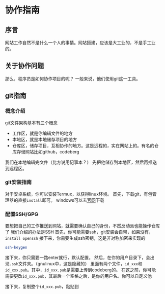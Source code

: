 # 协作指南

## 序言
网站工作自然不是什么一个人的事情。网站搭建，应该是大工业的，不是手工业的。

## 关于协作问题
那么，程序员是如何协作项目的呢？
一般来说，他们使用git这一工具。

## git指南
### 概念介绍
git文件架构基本有三个概念
+ 工作区，就是你编辑文件的地方
+ 本地区，就是本地储存项目的地方
+ 仓库区，储存项目，互相协作的地方。这是远程的，实在网站上的。有名的仓库存储网站比如github，codeberg

我们在本地编辑完文件（比方说用记事本？）
先把他储存到本地区，然后再推送到远程区。

### git安装指南
对于安卓系统，你可以安装Termux，以获得linux环境。
首先，下载git，有包管理器的直接`install`即可。
windows可以去[官网](https://git-scm.com/download/win)下载

### 配置SSH/GPG
要想把自己的工作推送到网站，就需要确认自己的身份，不然反动派也能操作仓库了
我们介绍的办法是SSH
首先，你可能需要ssh，git安装会自带，如果没有，`install openssh`
接下来，你需要生成ssh密钥，这是非对称加密来实现的
```bash
ssh-keygen
```
接下来，你只需要一路enter就行，默认配置。
然后，在你的用户目录下，会出现`.ssh`文件夹。（gnulinux中，这是隐藏的）
里面有两个文件，`id_xxx`和`id_xxx.pub`。其中，`id_xxx.pub`是需要上传到codeberg的。
在这之前，你可能需要更改`id_xxx.pub`，其最后一个空格之后，是你的用户名。你可以自定义他

接下来，复制整个`id_xxx.pub`，黏贴到



<!--stackedit_data:
eyJoaXN0b3J5IjpbMjM2MDc5NDMzLC04MTI2Mjc3MDQsMjMwNz
ExMjI5XX0=
-->